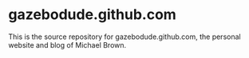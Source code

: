 gazebodude.github.com
=====================

This is the source repository for gazebodude.github.com, the personal website
and blog of Michael Brown.